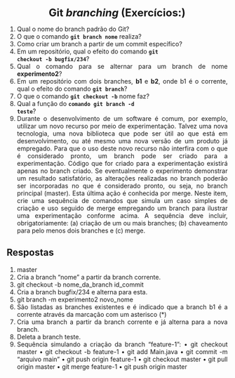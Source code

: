<p style="text-align: center;"><font size="5"><b>Git <i>branching</i> (Exercícios:)</b></font></p1></p>
<div align="justify">

1. Qual o nome do branch padrão do Git?
2. O que o comando **<code>git branch nome</code>** realiza?
3. Como criar um branch a partir de um commit específico?
4. Em um repositório, qual o efeito do comando **<code>git checkout -b bugfix/234</code>**?
5. Qual o comando para se alternar para um branch de nome **experimento2**?
6. Em um repositório com dois branches, **b1** e **b2**, onde b1 é o corrente, qual o efeito do comando **<code>git branch</code>**?
7. O que o comando **<code>git checkout -b</code>** nome faz?
8. Qual a função do <code>**comando git branch -d teste</code>**?
9. Durante o desenvolvimento de um software é comum, por exemplo, utilizar um novo recurso por meio de experimentação. Talvez uma nova tecnologia, uma nova biblioteca que pode ser útil ao que está em desenvolvimento, ou até mesmo uma nova versão de um produto já empregado. Para que o uso deste novo recurso não interfira com o que é considerado pronto, um branch pode ser criado para a experimentação. Código que for criado para a experimentação existirá apenas no branch criado. Se eventualmente o experimento demonstrar um resultado satisfatório, as alterações realizadas no branch poderão ser incorporadas no que é considerado pronto, ou seja, no branch principal (master). Esta última ação é conhecida por merge. Neste item, crie uma sequência de comandos que simula um caso simples de criação e uso seguido de merge empregando um branch para ilustrar uma experimentação conforme acima. A sequência deve incluir, obrigatoriamente: (a) criação de um ou mais branches; (b) chaveamento para pelo menos dois branches e (c) merge.

## Respostas

1. master
2. Cria a branch “nome” a partir da branch corrente.
3. git checkout -b nome_da_branch id_commit
4. Cria a branch bugfix/234 e alterna para esta.
5. git branch -m experimento2 novo_nome
6. São listadas as branches existentes e é indicado que a branch b1 é a corrente através da marcação com um asterisco (*)
7. Cria uma branch a partir da branch corrente e já alterna para a nova branch.
8. Deleta a branch teste.
9. Sequência simulando a criação da branch “feature-1”:
• git checkout master
• git checkout -b feature-1
• git add Main.java
• git commit -m “arquivo main”
• git push origin feature-1
• git checkout master
• git pull origin master
• git merge feature-1
• git push origin master

</div>